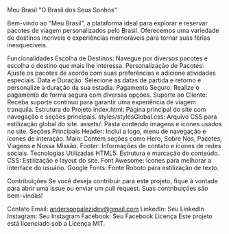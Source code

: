 Meu Brasil
"O Brasil dos Seus Sonhos"

Bem-vindo ao "Meu Brasil", a plataforma ideal para explorar e reservar pacotes de viagem personalizados pelo Brasil. Oferecemos uma variedade de destinos incríveis e experiências memoráveis para tornar suas férias inesquecíveis.

Funcionalidades
Escolha de Destinos: Navegue por diversos pacotes e escolha o destino que mais lhe interessa.
Personalização de Pacotes: Ajuste os pacotes de acordo com suas preferências e adicione atividades especiais.
Data e Duração: Selecione as datas de partida e retorno e personalize a duração da sua estadia.
Pagamento Seguro: Realize o pagamento de forma segura com diversas opções.
Suporte ao Cliente: Receba suporte contínuo para garantir uma experiência de viagem tranquila.
Estrutura do Projeto
index.html: Página principal do site com navegação e seções principais.
styles/stylesGlobal.css: Arquivo CSS para estilização global do site.
assets/: Pasta contendo imagens e ícones usados no site.
Seções Principais
Header: Inclui a logo, menu de navegação e ícones de interação.
Main: Contém seções como Hero, Sobre Nós, Pacotes, Viagens e Nossa Missão.
Footer: Informações de contato e ícones de redes sociais.
Tecnologias Utilizadas
HTML5: Estrutura e marcação do conteúdo.
CSS: Estilização e layout do site.
Font Awesome: Ícones para melhorar a interface do usuário.
Google Fonts: Fonte Roboto para estilização de texto.

Contribuições
Se você deseja contribuir para este projeto, fique à vontade para abrir uma issue ou enviar um pull request. Suas contribuições são bem-vindas!

Contato
Email: andersonpalezidev@gmail.com
LinkedIn: Seu LinkedIn
Instagram: Seu Instagram
Facebook: Seu Facebook
Licença
Este projeto está licenciado sob a Licença MIT.
